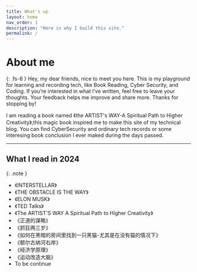 ```yaml
---
title: What's up
layout: home
nav_order: 1
description: "Here is why I build this site."
permalink: /
---
```


# About me

{: .fs-6 }
Hey, my dear friends, nice to meet you here. This is my playground for learning and recording tech, like Book Reading, Cyber Security, and Coding. If you’re interested in what I’ve written, feel free to leave your thoughts. Your feedback helps me improve and share more. Thanks for stopping by!

I am reading a book named 《the ARTIST's WAY-A Spiritual Path to Higher Creativity》,this magic book inspired me to make this site of my technical blog. You can find CyberSecurity and ordinary tech records or some interesing book conclusion I ever maked during the days passed.

---

## What I read in 2024


{: .note }
- 《INTERSTELLAR》
- 《THE OBSTACLE IS THE WAY》
- 《ELON MUSK》
- 《TED Talks》
- 《The ARTIST'S WAY A Spiritual Path to Higher Creativity》
- 《正道的谋略》
- 《抓狂两三岁》
- 《如何在黑暗的房间里找到一只黑猫-尤其是在没有猫的情况下》
- 《额尔古纳河右岸》
- 《经济学原理》
- 《运动改造大脑》
- To be continue
